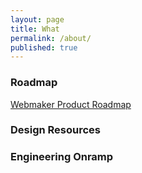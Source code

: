 ```yaml
---
layout: page
title: What
permalink: /about/
published: true
---
```


### Roadmap

[Webmaker Product Roadmap](https://wiki.mozilla.org/Webmaker/2015/Product)

### Design Resources

### Engineering Onramp